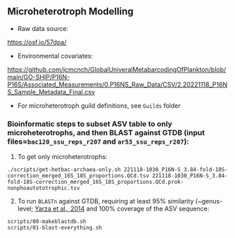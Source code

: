 ## Microheterotroph Modelling

- Raw data source:

https://osf.io/57dpa/

- Environmental covariates:

https://github.com/jcmcnch/GlobalUniveralMetabarcodingOfPlankton/blob/main/GO-SHIP/P16N-P16S/Associated_Measurements/0.P16NS_Raw_Data/CSV/2.20221118_P16NS_Sample_Metadata_Final.csv

- For microheterotroph guild definitions, see `Guilds` folder

### Bioinformatic steps to subset ASV table to only microheterotrophs, and then BLAST against GTDB (input files=`bac120_ssu_reps_r207` and `ar53_ssu_reps_r207`):

1. To get only microheterotrophs:

```
./scripts/get-hetbac-archaea-only.sh 221118-1030_P16N-S_3.84-fold-18S-correction_merged_16S_18S_proportions.QCd.tsv 221118-1030_P16N-S_3.84-fold-18S-correction_merged_16S_18S_proportions.QCd.prok-nonphoautototrophic.tsv
```

2. To run `BLASTn` against GTDB, requiring at least 95% similarity (~genus-level; [Yarza et al., 2014](https://www.nature.com/articles/nrmicro3330) and 100% coverage of the ASV sequence:

```
scripts/00-makeblastdb.sh
scripts/01-blast-everything.sh
```
